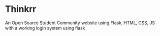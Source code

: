 # Thinkrr
An Open Source Student Community website using Flask, HTML, CSS, JS
with a working login system using flask

